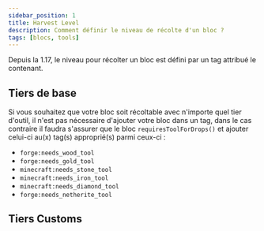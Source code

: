```yaml
---
sidebar_position: 1
title: Harvest Level
description: Comment définir le niveau de récolte d'un bloc ?
tags: [blocs, tools]
---
```


Depuis la 1.17, le niveau pour récolter un bloc est défini par un tag attribué le contenant.

## Tiers de base

Si vous souhaitez que votre bloc soit récoltable avec n'importe quel tier d'outil, il n'est pas nécessaire d'ajouter votre bloc dans un tag, dans le cas contraire il faudra s'assurer que le bloc `requiresToolForDrops()` et ajouter celui-ci au(x) tag(s) approprié(s) parmi ceux-ci : 

- `forge:needs_wood_tool`
- `forge:needs_gold_tool`
- `minecraft:needs_stone_tool`
- `minecraft:needs_iron_tool`
- `minecraft:needs_diamond_tool`
- `forge:needs_netherite_tool`

## Tiers Customs